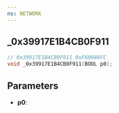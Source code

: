 ```yaml
---
ns: NETWORK
---
```

## _0x39917E1B4CB0F911

```c
// 0x39917E1B4CB0F911 0xF60986FC
void _0x39917E1B4CB0F911(BOOL p0);
```


## Parameters
* **p0**: 

